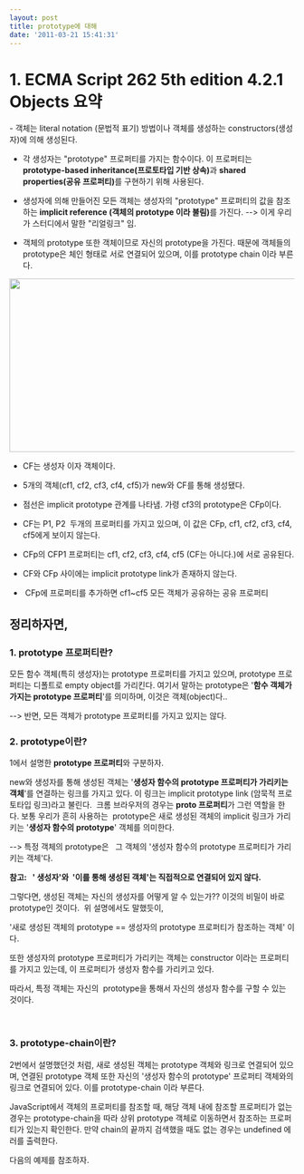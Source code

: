 ```yaml
---
layout: post
title: prototype에 대해
date: '2011-03-21 15:41:31'
---
```


<h1><strong>1. ECMA Script 262 5th edition 4.2.1 Objects 요약</strong></h1>
- 객체는 literal notation (문법적 표기) 방법이나 객체를 생성하는 constructors(생성자)에 의해 생성된다.

- 각 생성자는 "prototype" 프로퍼티를 가지는 함수이다. 이 프로퍼티는 <strong>prototype-based inheritance(프로토타입 기반 상속)</strong>과 <strong>shared properties(공유 프로퍼티)</strong>를 구현하기 위해 사용된다.

- 생성자에 의해 만들어진 모든 객체는 생성자의 "prototype" 프로퍼티의 값을 참조하는<strong> implicit reference (객체의 prototype 이라 불림)</strong>를 가진다. --&gt; 이게 우리가 스터디에서 말한 "리얼링크" 임.

- 객체의 prototype 또한 객체이므로 자신의 prototype을 가진다. 때문에 객체들의 prototype은 체인 형태로
서로 연결되어 있으며, 이를 prototype chain 이라 부른다.

<a href="http://nodejs-kr.org/wordpress/wp-content/uploads/2011/03/스크린샷-2011-03-22-오전-12.20.471.png"><img class="alignnone size-full wp-image-12" title="스크린샷 2011-03-22 오전 12.20.47" src="http://nodejs-kr.org/wordpress/wp-content/uploads/2011/03/스크린샷-2011-03-22-오전-12.20.471.png" alt="" width="617" height="306" /></a>

- CF는 생성자 이자 객체이다.

- 5개의 객체(cf1, cf2, cf3, cf4, cf5)가 new와 CF를 통해 생성됐다.

- 점선은 implicit prototype 관계를 나타냄. 가령 cf3의 prototype은 CFp이다.

- CF는 P1, P2  두개의 프로퍼티를 가지고 있으며, 이 값은 CFp, cf1, cf2, cf3, cf4, cf5에게 보이지 않는다.

- CFp의 CFP1 프로퍼티는 cf1, cf2, cf3, cf4, cf5 (CF는 아니다.)에 서로 공유된다.

- CF와 CFp 사이에는 implicit prototype link가 존재하지 않는다.

-  CFp에 프로퍼티를 추가하면 cf1~cf5 모든 객체가 공유하는 공유 프로퍼티
<h2><strong>정리하자면,</strong></h2>
<h3>1. prototype 프로퍼티란?</h3>
모든 함수 객체(특히 생성자)는 prototype 프로퍼티를 가지고 있으며, prototype 프로퍼티는 디폴트로 empty object를 가리킨다. 여기서 말하는 prototype은 '<strong>함수 객체가 가지는 prototype 프로퍼티</strong>'를 의미하며, 이것은 객체(object)다..

--&gt; 반면, 모든 객체가 prototype 프로퍼티를 가지고 있지는 않다.
<h3>2. prototype이란?</h3>
1에서 설명한 <strong>prototype 프로퍼티</strong>와 구분하자.

new와 생성자를 통해 생성된 객체는 '<strong>생성자 함수의 prototype 프로퍼티가 가리키는 객체</strong>'를 연결하는 링크를 가지고 있다. 이 링크는 implicit prototype link (암묵적 프로토타입 링크)라고 불린다.  크롬 브라우저의 경우는 <strong>__proto__ 프로퍼티</strong>가 그런 역할을 한다.
보통 우리가 흔히 사용하는  prototype은 새로 생성된 객체의 implicit 링크가 가리키는 '<strong>생성자 함수의 prototype</strong>' 객체를 의미한다.

--&gt; 특정 객체의 prototype은   그 객체의 '생성자 함수의 prototype 프로퍼티가 가리키는 객체'다.

<strong>참고:   ' 생성자'와  '이를 통해 생성된 객체'는 직접적으로 연결되어 있지 않다. </strong>

그렇다면, 생성된 객체는 자신의 생성자를 어떻게 알 수 있는가??
이것의 비밀이 바로 prototype인 것이다.  위 설명에서도 말했듯이,

'새로 생성된 객체의 prototype == 생성자의 prototype 프로퍼티가 참조하는 객체' 이다.

또한 생성자의 prototype 프로퍼티가 가리키는 객체는 constructor 이라는 프로퍼티를 가지고 있는데,
이 프로퍼티가 생성자 함수를 가리키고 있다.

따라서, 특정 객체는 자신의  prototype을 통해서 자신의 생성자 함수를 구할 수 있는 것이다.

&nbsp;
<h3>3. prototype-chain이란?</h3>
2번에서 설명했던것 처럼, 새로 생성된 객체는 prototype 객체와 링크로 연결되어 있으며, 연결된 prototype 객체 또한 자신의 '생성자 함수의 prototype' 프로퍼티 객체와의 링크로 연결되어 있다. 이를 prototype-chain 이라 부른다.

JavaScript에서 객체의 프로퍼티를 참조할 때, 해당 객체 내에 참조할 프로퍼티가 없는 경우는 prototype-chain을 따라 상위 prototype 객체로 이동하면서 참조하는 프로퍼티가 있는지 확인한다. 만약 chain의 끝까지 검색했을 때도 없는 경우는 undefined 에러를 출력한다.

다음의 예제를 참조하자.